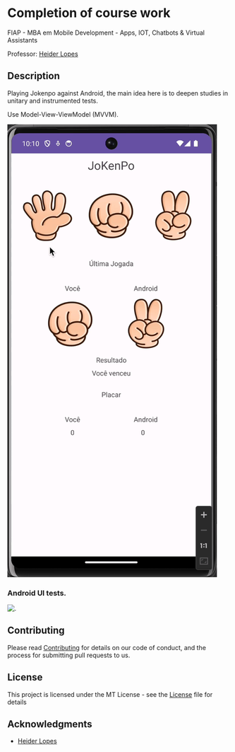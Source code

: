 # Completion of course work

FIAP - MBA em Mobile Development - Apps, IOT, Chatbots & Virtual Assistants

Professor: [Heider Lopes](https://github.com/heiderlopes)

## Description
Playing Jokenpo against Android, the main idea here is to deepen studies in unitary and instrumented tests.

Use Model-View-ViewModel (MVVM).

![.](imgs/screen.gif)

### Android UI tests.

![.](imgs/test.gif)

## Contributing

Please read [Contributing](CONTRIBUTING.md) for details on our code of conduct, and the process for submitting pull requests to us.
## License

This project is licensed under the MT License - see the [License](LICENSE.md) file for details

## Acknowledgments

* [Heider Lopes](https://github.com/heiderlopes)
